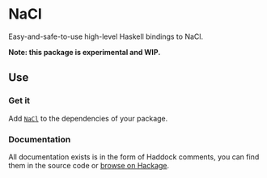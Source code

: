 # NaCl

Easy-and-safe-to-use high-level Haskell bindings to NaCl.

**Note: this package is experimental and WIP.**

## Use

### Get it

Add [`NaCl`][hackage:NaCl] to the dependencies of your package.

### Documentation

All documentation exists is in the form of Haddock comments, you can
find them in the source code or [browse on Hackage][hackage:NaCl].


[hackage:NaCl]: https://hackage.haskell.org/package/NaCl

